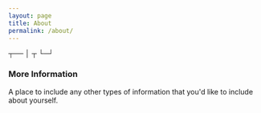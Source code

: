```yaml
---
layout: page
title: About
permalink: /about/
---
```


┬──
│ ┬
└─┘ 

### More Information

A place to include any other types of information that you'd like to include about yourself.

